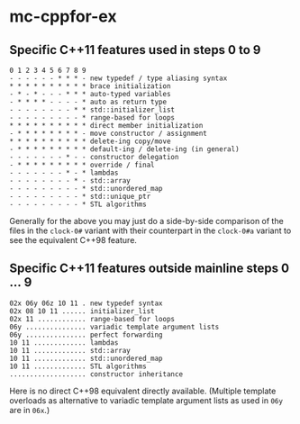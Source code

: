# mc-cppfor-ex

## Specific C++11 features used in steps 0 to 9

    0 1 2 3 4 5 6 7 8 9
    - - - - - - * * * - new typedef / type aliasing syntax
    * * * * * * * * * * brace initialization
    - * - * - - - * * * auto-typed variables
    - * * * * - - - - * auto as return type
    - - - - - - - - * * std::initializer_list
    - - - - - - - - - * range-based for loops
    * * * * * * * * * * direct member initialization
    - * * * * * * * * - move constructor / assignment
    * * * * * * * * * * delete-ing copy/move
    - * * * * * * * * * default-ing / delete-ing (in general)
    - - - - - - - * - - constructor delegation
    - * * * * * * * * * override / final
    - - - - - - - * - * lambdas
    - - - - - - - - * - std::array
    - - - - - - - - - * std::unordered_map
    - - - - - - - - - * std::unique_ptr
    - - - - - - - - - * STL algorithms

Generally for the above you may just do a side-by-side
comparison of the files in the `clock-0#` variant with their
counterpart in the `clock-0#a` variant to see the equivalent
C++98 feature.

## Specific C++11 features outside mainline steps 0 … 9

    02x 06y 06z 10 11 . new typedef syntax
    02x 08 10 11 ...... initializer_list
    02x 11 ............ range-based for loops
    06y ............... variadic template argument lists
    06y ............... perfect forwarding
    10 11 ............. lambdas
    10 11 ............. std::array
    10 11 ............. std::unordered_map
    10 11 ............. STL algorithms
    ................... constructor inheritance

Here is no direct C++98 equivalent directly available.
(Multiple template overloads as alternative to variadic
template argument lists as used in `06y` are in `06x`.)
